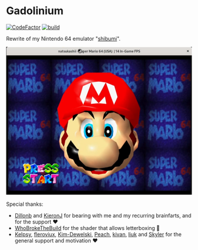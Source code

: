 # Gadolinium

[![CodeFactor](https://www.codefactor.io/repository/github/cocosimone/Gadolinium/badge/master)](https://www.codefactor.io/repository/github/cocosimone/Gadolinium/overview/master)
[![build](https://github.com/CocoSimone/Gadolinium/actions/workflows/build.yml/badge.svg)](https://github.com/CocoSimone/Gadolinium/actions/workflows/build.yml)

Rewrite of my Nintendo 64 emulator "[shibumi](https://github.com/CocoSimone/shibumi)".

![Mario's face](resources/mario.png?raw=true)

Special thanks:

- [Dillonb](https://github.com/Dillonb) and [KieronJ](https://github.com/KieronJ) for bearing with me and my recurring brainfarts, and for the support :heart:
- [WhoBrokeTheBuild](https://github.com/WhoBrokeTheBuild) for the shader that allows letterboxing :rocket:
- [Kelpsy](https://github.com/Kelpsy), [fleroviux](https://github.com/fleroviux), [Kim-Dewelski](https://github.com/Kim-Dewelski), [Peach](https://github.com/wheremyfoodat/),
  [kivan](https://github.com/kivan117), [liuk](https://github.com/liuk7071) and [Skyler](https://github.com/skylersaleh) for the general support and motivation :heart:
